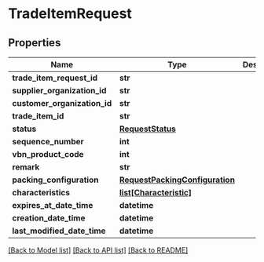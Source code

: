 # TradeItemRequest

## Properties
Name | Type | Description | Notes
------------ | ------------- | ------------- | -------------
**trade_item_request_id** | **str** |  | 
**supplier_organization_id** | **str** |  | 
**customer_organization_id** | **str** |  | 
**trade_item_id** | **str** |  | [optional] 
**status** | [**RequestStatus**](RequestStatus.md) |  | 
**sequence_number** | **int** |  | 
**vbn_product_code** | **int** |  | 
**remark** | **str** |  | [optional] 
**packing_configuration** | [**RequestPackingConfiguration**](RequestPackingConfiguration.md) |  | 
**characteristics** | [**list[Characteristic]**](Characteristic.md) |  | 
**expires_at_date_time** | **datetime** |  | 
**creation_date_time** | **datetime** |  | 
**last_modified_date_time** | **datetime** |  | 

[[Back to Model list]](../README.md#documentation-for-models) [[Back to API list]](../README.md#documentation-for-api-endpoints) [[Back to README]](../README.md)

